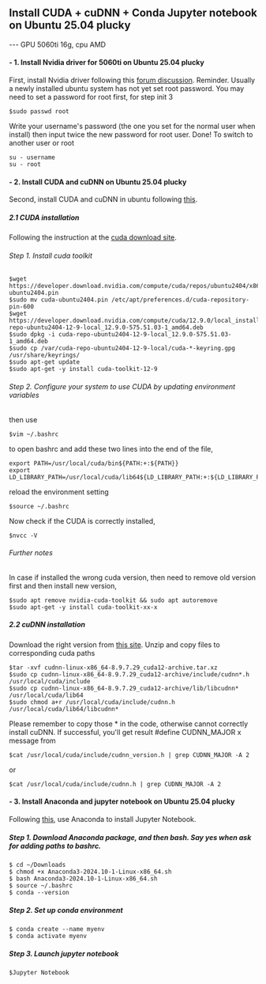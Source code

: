 ## Install CUDA + cuDNN + Conda Jupyter notebook on Ubuntu 25.04 plucky

--- GPU 5060ti 16g, cpu AMD

#### - 1. Install Nvidia driver for 5060ti on Ubuntu 25.04 plucky
First, install Nvidia driver following this [forum discussion](https://forums.developer.nvidia.com/t/we-would-like-to-know-when-the-nvidia-drivers-for-5060ti-on-ubuntu-will-be-released/331207/2).
Reminder. Usually a newly installed ubuntu system has not yet set root password. You may need to set a password for root first, for step init 3
```
$sudo passwd root
```
Write your username's password (the one you set for the normal user when install)
then input twice the new password for root user. Done!
To switch to another user or root
```
su - username
su - root
```

#### - 2. Install CUDA and cuDNN on Ubuntu 25.04 plucky
Second, install CUDA and cuDNN in ubuntu following [this](https://zhuanlan.zhihu.com/p/691711768).
##### 2.1 CUDA installation
Following the instruction at the [cuda download site](https://developer.nvidia.com/cuda-downloads?target_os=Linux&target_arch=x86_64&Distribution=Ubuntu).
###### Step 1. Install cuda toolkit
```
$wget https://developer.download.nvidia.com/compute/cuda/repos/ubuntu2404/x86_64/cuda-ubuntu2404.pin
$sudo mv cuda-ubuntu2404.pin /etc/apt/preferences.d/cuda-repository-pin-600
$wget https://developer.download.nvidia.com/compute/cuda/12.9.0/local_installers/cuda-repo-ubuntu2404-12-9-local_12.9.0-575.51.03-1_amd64.deb
$sudo dpkg -i cuda-repo-ubuntu2404-12-9-local_12.9.0-575.51.03-1_amd64.deb
$sudo cp /var/cuda-repo-ubuntu2404-12-9-local/cuda-*-keyring.gpg /usr/share/keyrings/
$sudo apt-get update
$sudo apt-get -y install cuda-toolkit-12-9
```
###### Step 2. Configure your system to use CUDA by updating environment variables
then use 
```
$vim ~/.bashrc
```
to open bashrc and add these two lines into the end of the file,
```
export PATH=/usr/local/cuda/bin${PATH:+:${PATH}}
export LD_LIBRARY_PATH=/usr/local/cuda/lib64${LD_LIBRARY_PATH:+:${LD_LIBRARY_PATH}}
```
reload the environment setting
```
$source ~/.bashrc
```
Now check if the CUDA is correctly installed,
```
$nvcc -V
```
###### Further notes

In case if installed the wrong cuda version, then need to remove old version first and then install new version,
```
$sudo apt remove nvidia-cuda-toolkit && sudo apt autoremove
$sudo apt-get -y install cuda-toolkit-xx-x
```

##### 2.2 cuDNN installation
Download the right version from [this site](https://developer.nvidia.com/rdp/cudnn-archive). Unzip and copy files to corresponding cuda paths
```
$tar -xvf cudnn-linux-x86_64-8.9.7.29_cuda12-archive.tar.xz 
$sudo cp cudnn-linux-x86_64-8.9.7.29_cuda12-archive/include/cudnn*.h    /usr/local/cuda/include
$sudo cp cudnn-linux-x86_64-8.9.7.29_cuda12-archive/lib/libcudnn*    /usr/local/cuda/lib64
$sudo chmod a+r /usr/local/cuda/include/cudnn.h   /usr/local/cuda/lib64/libcudnn*
```
Please remember to copy those * in the code, otherwise cannot correctly install cuDNN. If successful, you'll get result #define CUDNN_MAJOR x message from 
```
$cat /usr/local/cuda/include/cudnn_version.h | grep CUDNN_MAJOR -A 2
```
or 
```
$cat /usr/local/cuda/include/cudnn.h | grep CUDNN_MAJOR -A 2
```

#### - 3. Install Anaconda and jupyter notebook on Ubuntu 25.04 plucky
Following [this](https://www.geeksforgeeks.org/how-to-install-jupyter-notebook-in-linux/), use Anaconda to install Jupyter Notebook.
##### Step 1. Download Anaconda package, and then bash. Say yes when ask for adding paths to bashrc.
```
$ cd ~/Downloads
$ chmod +x Anaconda3-2024.10-1-Linux-x86_64.sh
$ bash Anaconda3-2024.10-1-Linux-x86_64.sh
$ source ~/.bashrc
$ conda --version
```
##### Step 2. Set up conda environment
```
$ conda create --name myenv 
$ conda activate myenv
```
##### Step 3. Launch jupyter notebook
```
$Jupyter Notebook
```



